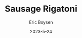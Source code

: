 ---
layout: recipe-page
permalink: /recipes/sausage-rigatoni/
gallery: true
title: Sausage Rigatoni
description: 
thumbnail: 
author: Eric Boysen
date: 2023-5-24

category: Unlabeled
cuisine: Unlabeled
college: true
preptime: 30
resttime: 0
cooktime: 30
servings: 1

ingredients:
- 3 spicy Italian Sausage
- 2 bell peppers
- 1/2 onion
- 2 cloves of garlic
- 24 oz can crushed tomato
- 15 oz can tomato sauce
- Oregano
- Rosemary
- Basil
- 1 lb of Mezzi Rigatoni Noodles
instructions:
- Cook Sausage and onions
- Saute garlic and sliced bell peppers
- Add in tomato products
- Season with Oregano, Rosemary, Salt, Pepper, and Basil to taste
- Serve over Mezzi Rigatoni with parmesan
tips:
---